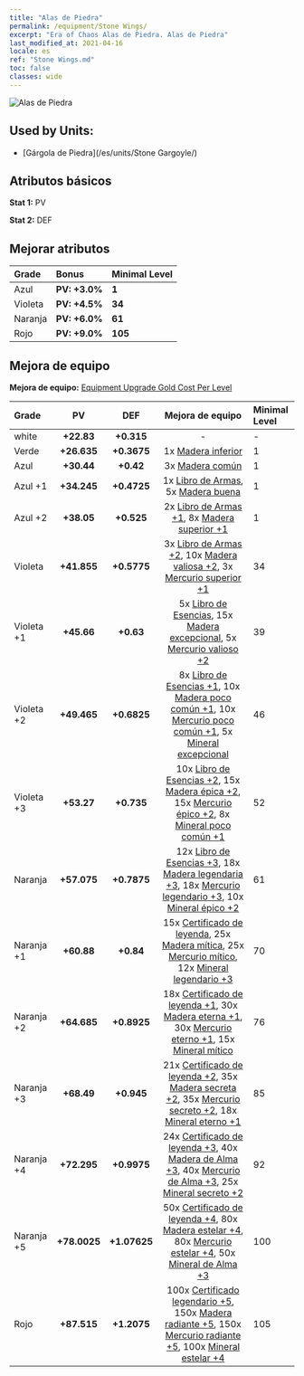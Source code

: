 ```yaml
---
title: "Alas de Piedra"
permalink: /equipment/Stone Wings/
excerpt: "Era of Chaos Alas de Piedra. Alas de Piedra"
last_modified_at: 2021-04-16
locale: es
ref: "Stone Wings.md"
toc: false
classes: wide
---
```


  ![Alas de Piedra](/images/e/e_6022.png)

## Used by Units:

* [Gárgola de Piedra](/es/units/Stone Gargoyle/) 


## Atributos básicos
 **Stat 1:** PV

 **Stat 2:** DEF

## Mejorar atributos

  |     Grade    |   Bonus | Minimal Level | 
  |:-------------|:--------|:--------------| 
  | Azul | **PV: +3.0%** | **1** | 
  | Violeta | **PV: +4.5%** | **34** | 
  | Naranja | **PV: +6.0%** | **61** | 
  | Rojo | **PV: +9.0%** | **105** | 


## Mejora de equipo
 **Mejora de equipo:** [Equipment Upgrade Gold Cost Per Level](/equipment/EquipmentUpgradeCostPerLevel/) 

  |          Grade      | PV | DEF | Mejora de equipo | Minimal Level |
  |:--------------------|:---------:|:---------:|:----------------:|:--------------|
  | white | **+22.83** | **+0.315** | - | - |
  | Verde | **+26.635** | **+0.3675** | 1x [Madera inferior](/es/Items/mat_1/) | 1 |
  | Azul | **+30.44** | **+0.42** | 3x [Madera común](/es/Items/mat_7/) | 1 |
  | Azul +1 | **+34.245** | **+0.4725** | 1x [Libro de Armas](/es/Items/mat_18/), 5x [Madera buena](/es/Items/mat_13/) | 1 |
  | Azul +2 | **+38.05** | **+0.525** | 2x [Libro de Armas +1](/es/Items/mat_25/), 8x [Madera superior +1](/es/Items/mat_20/) | 1 |
  | Violeta | **+41.855** | **+0.5775** | 3x [Libro de Armas +2](/es/Items/mat_32/), 10x [Madera valiosa +2](/es/Items/mat_27/), 3x [Mercurio superior +1](/es/Items/mat_21/) | 34 |
  | Violeta +1 | **+45.66** | **+0.63** | 5x [Libro de Esencias](/es/Items/mat_39/), 15x [Madera excepcional](/es/Items/mat_34/), 5x [Mercurio valioso +2](/es/Items/mat_28/) | 39 |
  | Violeta +2 | **+49.465** | **+0.6825** | 8x [Libro de Esencias +1](/es/Items/mat_46/), 10x [Madera poco común +1](/es/Items/mat_41/), 10x [Mercurio poco común +1](/es/Items/mat_42/), 5x [Mineral excepcional](/es/Items/mat_33/) | 46 |
  | Violeta +3 | **+53.27** | **+0.735** | 10x [Libro de Esencias +2](/es/Items/mat_53/), 15x [Madera épica +2](/es/Items/mat_48/), 15x [Mercurio épico +2](/es/Items/mat_49/), 8x [Mineral poco común +1](/es/Items/mat_40/) | 52 |
  | Naranja | **+57.075** | **+0.7875** | 12x [Libro de Esencias +3](/es/Items/mat_60/), 18x [Madera legendaria +3](/es/Items/mat_55/), 18x [Mercurio legendario +3](/es/Items/mat_56/), 10x [Mineral épico +2](/es/Items/mat_47/) | 61 |
  | Naranja +1 | **+60.88** | **+0.84** | 15x [Certificado de leyenda](/es/Items/mat_67/), 25x [Madera mítica](/es/Items/mat_62/), 25x [Mercurio mítico](/es/Items/mat_63/), 12x [Mineral legendario +3](/es/Items/mat_54/) | 70 |
  | Naranja +2 | **+64.685** | **+0.8925** | 18x [Certificado de leyenda +1](/es/Items/mat_74/), 30x [Madera eterna +1](/es/Items/mat_69/), 30x [Mercurio eterno +1](/es/Items/mat_70/), 15x [Mineral mítico](/es/Items/mat_61/) | 76 |
  | Naranja +3 | **+68.49** | **+0.945** | 21x [Certificado de leyenda +2](/es/Items/mat_81/), 35x [Madera secreta +2](/es/Items/mat_76/), 35x [Mercurio secreto +2](/es/Items/mat_77/), 18x [Mineral eterno +1](/es/Items/mat_68/) | 85 |
  | Naranja +4 | **+72.295** | **+0.9975** | 24x [Certificado de leyenda +3](/es/Items/mat_88/), 40x [Madera de Alma +3](/es/Items/mat_83/), 40x [Mercurio de Alma +3](/es/Items/mat_84/), 25x [Mineral secreto +2](/es/Items/mat_75/) | 92 |
  | Naranja +5 | **+78.0025** | **+1.07625** | 50x [Certificado de leyenda +4](/es/Items/mat_95/), 80x [Madera estelar +4](/es/Items/mat_90/), 80x [Mercurio estelar +4](/es/Items/mat_91/), 50x [Mineral de Alma +3](/es/Items/mat_82/) | 100 |
  | Rojo | **+87.515** | **+1.2075** | 100x [Certificado legendario +5](/es/Items/mat_102/), 150x [Madera radiante +5](/es/Items/mat_97/), 150x [Mercurio radiante +5](/es/Items/mat_98/), 100x [Mineral estelar +4](/es/Items/mat_89/) | 105 |

